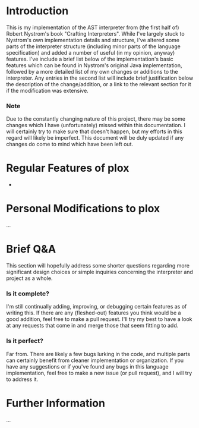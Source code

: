 # Introduction
This is my implementation of the AST interpreter from (the first half of) Robert Nystrom's book "Crafting Interpreters". While I've largely stuck to Nystrom's own implementation details and structure, I've altered some parts of the interpreter structure (including minor parts of the language specification) and added a number of useful (in my opinion, anyway) features.
I've include a brief list below of the implementation's basic features which can be found in Nystrom's original Java implementation, followed by a more detailed list of my own changes or additions to the interpreter. Any entries in the second list will include brief justification below the description of the change/addition, or a link to the relevant section for it if the modification was extensive.
### Note
Due to the constantly changing nature of this project, there may be some changes which I have (unfortunately) missed within this documentation. I will certainly try to make sure that doesn't happen, but my efforts in this regard will likely be imperfect. This document will be duly updated if any changes do come to mind which have been left out.

# Regular Features of plox
* 

# Personal Modifications to plox
...

# Brief Q&A
This section will hopefully address some shorter questions regarding more significant design choices or simple inquiries concerning the interpreter and project as a whole.

### Is it complete?
I'm still continually adding, improving, or debugging certain features as of writing this. If there are any (fleshed-out) features you think would be a good addition, feel free to make a pull request. I'll try my best to have a look at any requests that come in and merge those that seem fitting to add.

### Is it perfect?
Far from. There are likely a few bugs lurking in the code, and multiple parts can certainly benefit from cleaner implementation or organization. If you have any suggestions or if you've found any bugs in this language implementation, feel free to make a new issue (or pull request), and I will try to address it.

# Further Information
...